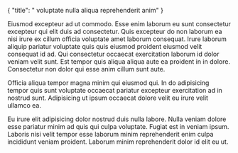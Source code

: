{
  "title": " voluptate nulla aliqua reprehenderit anim"
}

Eiusmod excepteur ad ut commodo. Esse enim laborum eu sunt consectetur excepteur qui elit duis ad consectetur. Quis excepteur do non laborum ea nisi irure ex cillum officia voluptate amet laborum consequat. Irure laborum aliquip pariatur voluptate quis quis eiusmod proident eiusmod velit consequat id ad. Qui consectetur occaecat exercitation laborum id dolor veniam velit sunt. Est tempor quis aliqua aliqua aute ea proident in in dolore. Consectetur non dolor qui esse anim cillum sunt aute.

Officia aliqua tempor magna minim qui eiusmod qui. In do adipisicing tempor quis sunt voluptate occaecat pariatur excepteur exercitation ad in nostrud sunt. Adipisicing ut ipsum occaecat dolore velit eu irure velit ullamco ea.

Eu irure elit adipisicing dolor nostrud duis nulla labore. Nulla veniam dolore esse pariatur minim ad quis qui culpa voluptate. Fugiat est in veniam ipsum. Laboris nisi velit tempor esse laborum minim reprehenderit enim culpa incididunt veniam proident. Laborum minim reprehenderit dolor id elit eu ut.